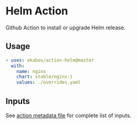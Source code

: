 # Helm Action

Github Action to install or upgrade Helm release. 

## Usage

```yaml
- uses: akabos/action-helm@master
  with:
    name: nginx
    chart: stable/nginx:1
    values: ./overrides.yaml
```

## Inputs

See [action metadata file](action.yml) for complete list of inputs.
  